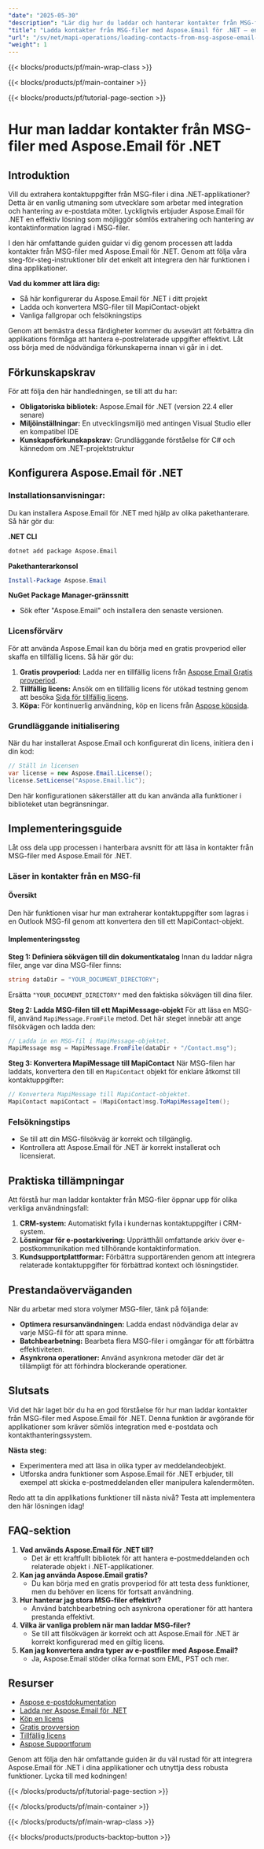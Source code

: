 ```yaml
---
"date": "2025-05-30"
"description": "Lär dig hur du laddar och hanterar kontakter från MSG-filer med Aspose.Email för .NET. Följ den här steg-för-steg-guiden för att integrera kontaktutvinning i dina .NET-applikationer."
"title": "Ladda kontakter från MSG-filer med Aspose.Email för .NET – en omfattande guide"
"url": "/sv/net/mapi-operations/loading-contacts-from-msg-aspose-email-net/"
"weight": 1
---
```


{{< blocks/products/pf/main-wrap-class >}}

{{< blocks/products/pf/main-container >}}

{{< blocks/products/pf/tutorial-page-section >}}
# Hur man laddar kontakter från MSG-filer med Aspose.Email för .NET

## Introduktion

Vill du extrahera kontaktuppgifter från MSG-filer i dina .NET-applikationer? Detta är en vanlig utmaning som utvecklare som arbetar med integration och hantering av e-postdata möter. Lyckligtvis erbjuder Aspose.Email för .NET en effektiv lösning som möjliggör sömlös extrahering och hantering av kontaktinformation lagrad i MSG-filer.

I den här omfattande guiden guidar vi dig genom processen att ladda kontakter från MSG-filer med Aspose.Email för .NET. Genom att följa våra steg-för-steg-instruktioner blir det enkelt att integrera den här funktionen i dina applikationer.

**Vad du kommer att lära dig:**
- Så här konfigurerar du Aspose.Email för .NET i ditt projekt
- Ladda och konvertera MSG-filer till MapiContact-objekt
- Vanliga fallgropar och felsökningstips

Genom att bemästra dessa färdigheter kommer du avsevärt att förbättra din applikations förmåga att hantera e-postrelaterade uppgifter effektivt. Låt oss börja med de nödvändiga förkunskaperna innan vi går in i det.

## Förkunskapskrav

För att följa den här handledningen, se till att du har:
- **Obligatoriska bibliotek:** Aspose.Email för .NET (version 22.4 eller senare)
- **Miljöinställningar:** En utvecklingsmiljö med antingen Visual Studio eller en kompatibel IDE
- **Kunskapsförkunskapskrav:** Grundläggande förståelse för C# och kännedom om .NET-projektstruktur

## Konfigurera Aspose.Email för .NET

### Installationsanvisningar:
Du kan installera Aspose.Email för .NET med hjälp av olika pakethanterare. Så här gör du:

**.NET CLI**
```bash
dotnet add package Aspose.Email
```

**Pakethanterarkonsol**
```powershell
Install-Package Aspose.Email
```

**NuGet Package Manager-gränssnitt**
- Sök efter "Aspose.Email" och installera den senaste versionen.

### Licensförvärv
För att använda Aspose.Email kan du börja med en gratis provperiod eller skaffa en tillfällig licens. Så här gör du:
1. **Gratis provperiod:** Ladda ner en tillfällig licens från [Aspose Email Gratis provperiod](https://releases.aspose.com/email/net/).
2. **Tillfällig licens:** Ansök om en tillfällig licens för utökad testning genom att besöka [Sida för tillfällig licens](https://purchase.aspose.com/temporary-license/).
3. **Köpa:** För kontinuerlig användning, köp en licens från [Aspose köpsida](https://purchase.aspose.com/buy).

### Grundläggande initialisering
När du har installerat Aspose.Email och konfigurerat din licens, initiera den i din kod:
```csharp
// Ställ in licensen
var license = new Aspose.Email.License();
license.SetLicense("Aspose.Email.lic");
```
Den här konfigurationen säkerställer att du kan använda alla funktioner i biblioteket utan begränsningar.

## Implementeringsguide

Låt oss dela upp processen i hanterbara avsnitt för att läsa in kontakter från MSG-filer med Aspose.Email för .NET.

### Läser in kontakter från en MSG-fil

#### Översikt
Den här funktionen visar hur man extraherar kontaktuppgifter som lagras i en Outlook MSG-fil genom att konvertera den till ett MapiContact-objekt.

#### Implementeringssteg
**Steg 1: Definiera sökvägen till din dokumentkatalog**
Innan du laddar några filer, ange var dina MSG-filer finns:
```csharp
string dataDir = "YOUR_DOCUMENT_DIRECTORY";
```
Ersätta `"YOUR_DOCUMENT_DIRECTORY"` med den faktiska sökvägen till dina filer.

**Steg 2: Ladda MSG-filen till ett MapiMessage-objekt**
För att läsa en MSG-fil, använd `MapiMessage.FromFile` metod. Det här steget innebär att ange filsökvägen och ladda den:
```csharp
// Ladda in en MSG-fil i MapiMessage-objektet.
MapiMessage msg = MapiMessage.FromFile(dataDir + "/Contact.msg");
```
**Steg 3: Konvertera MapiMessage till MapiContact**
När MSG-filen har laddats, konvertera den till en `MapiContact` objekt för enklare åtkomst till kontaktuppgifter:
```csharp
// Konvertera MapiMessage till MapiContact-objektet.
MapiContact mapiContact = (MapiContact)msg.ToMapiMessageItem();
```
### Felsökningstips
- Se till att din MSG-filsökväg är korrekt och tillgänglig.
- Kontrollera att Aspose.Email för .NET är korrekt installerat och licensierat.

## Praktiska tillämpningar
Att förstå hur man laddar kontakter från MSG-filer öppnar upp för olika verkliga användningsfall:
1. **CRM-system:** Automatiskt fylla i kundernas kontaktuppgifter i CRM-system.
2. **Lösningar för e-postarkivering:** Upprätthåll omfattande arkiv över e-postkommunikation med tillhörande kontaktinformation.
3. **Kundsupportplattformar:** Förbättra supportärenden genom att integrera relaterade kontaktuppgifter för förbättrad kontext och lösningstider.

## Prestandaöverväganden
När du arbetar med stora volymer MSG-filer, tänk på följande:
- **Optimera resursanvändningen:** Ladda endast nödvändiga delar av varje MSG-fil för att spara minne.
- **Batchbearbetning:** Bearbeta flera MSG-filer i omgångar för att förbättra effektiviteten.
- **Asynkrona operationer:** Använd asynkrona metoder där det är tillämpligt för att förhindra blockerande operationer.

## Slutsats
Vid det här laget bör du ha en god förståelse för hur man laddar kontakter från MSG-filer med Aspose.Email för .NET. Denna funktion är avgörande för applikationer som kräver sömlös integration med e-postdata och kontakthanteringssystem.

**Nästa steg:**
- Experimentera med att läsa in olika typer av meddelandeobjekt.
- Utforska andra funktioner som Aspose.Email för .NET erbjuder, till exempel att skicka e-postmeddelanden eller manipulera kalendermöten.

Redo att ta din applikations funktioner till nästa nivå? Testa att implementera den här lösningen idag!

## FAQ-sektion
1. **Vad används Aspose.Email för .NET till?**
   - Det är ett kraftfullt bibliotek för att hantera e-postmeddelanden och relaterade objekt i .NET-applikationer.
2. **Kan jag använda Aspose.Email gratis?**
   - Du kan börja med en gratis provperiod för att testa dess funktioner, men du behöver en licens för fortsatt användning.
3. **Hur hanterar jag stora MSG-filer effektivt?**
   - Använd batchbearbetning och asynkrona operationer för att hantera prestanda effektivt.
4. **Vilka är vanliga problem när man laddar MSG-filer?**
   - Se till att filsökvägen är korrekt och att Aspose.Email för .NET är korrekt konfigurerad med en giltig licens.
5. **Kan jag konvertera andra typer av e-postfiler med Aspose.Email?**
   - Ja, Aspose.Email stöder olika format som EML, PST och mer.

## Resurser
- [Aspose e-postdokumentation](https://reference.aspose.com/email/net/)
- [Ladda ner Aspose.Email för .NET](https://releases.aspose.com/email/net/)
- [Köp en licens](https://purchase.aspose.com/buy)
- [Gratis provversion](https://releases.aspose.com/email/net/)
- [Tillfällig licens](https://purchase.aspose.com/temporary-license/)
- [Aspose Supportforum](https://forum.aspose.com/c/email/10)

Genom att följa den här omfattande guiden är du väl rustad för att integrera Aspose.Email för .NET i dina applikationer och utnyttja dess robusta funktioner. Lycka till med kodningen!

{{< /blocks/products/pf/tutorial-page-section >}}

{{< /blocks/products/pf/main-container >}}

{{< /blocks/products/pf/main-wrap-class >}}

{{< blocks/products/products-backtop-button >}}